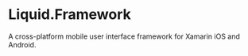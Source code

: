 Liquid.Framework
================

A cross-platform mobile user interface framework for Xamarin iOS and Android. 
